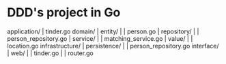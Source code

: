# DDD's project in Go

application/
| tinder.go
domain/
| entity/
| | person.go
| repository/
| | person_repository.go
| service/
| | matching_service.go
| value/
| | location.go
infrastructure/
| persistence/
| | person_repository.go
interface/
| web/
| | tinder.go
| | router.go
